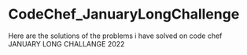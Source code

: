 # CodeChef_JanuaryLongChallenge
Here are the solutions of the problems i have solved on code chef JANUARY LONG CHALLANGE 2022
